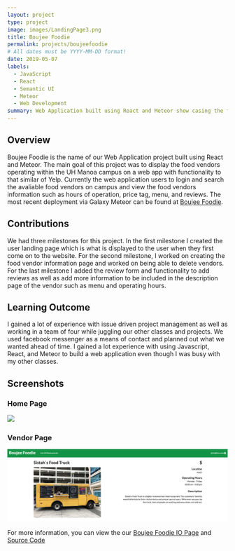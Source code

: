 ```yaml
---
layout: project
type: project
image: images/LandingPage3.png
title: Boujee Foodie
permalink: projects/boujeefoodie
# All dates must be YYYY-MM-DD format!
date: 2019-05-07
labels:
  - JavaScript
  - React
  - Semantic UI
  - Meteor
  - Web Development
summary: Web Application built using React and Meteor show casing the food vendors who operate here at UH Manoa.
---
```


## Overview
Boujee Foodie is the name of our Web Application project built using React and Meteor. The main goal of this project was to display the food vendors operating within the UH Manoa campus on a web app with functionality to that similar of Yelp. Currently the web application users to login and search the avaliable food vendors on campus and view the food vendors information such as hours of operation, price tag, menu, and reviews. The most recent deployment via Galaxy Meteor can be found at [Boujee Foodie](https://boujeefoodie.meteorapp.com). 

## Contributions
We had three milestones for this project. In the first milestone I created the user landing page which is what is displayed to the user when they first come on to the website. For the second milestone, I worked on creating the food vendor information page and worked on being able to delete vendors. For the last milestone I added the review form and functionality to add reviews as well as add more information to be included in the description page of the vendor such as menu and operating hours. 
## Learning Outcome
I gained a lot of experience with issue driven project management as well as working in a team of four while juggling our other classes and projects. We used facebook messenger as a means of contact and planned out what we wanted ahead of time. I gained a lot experience with using Javascript, React, and Meteor to build a web application even though  I was busy with my other classes. 
## Screenshots
### Home Page
<img class="ui large right floated rounded image" src="../images/HomePage3.png">


### Vendor Page
<img class="ui large right floated rounded image" src="../images/RestaurantPage3.png">

For more information, you can view the our [Boujee Foodie IO Page](https://boujeefoodie.github.io/) and [Source Code](https://github.com/boujeefoodie/boujeefoodie)
